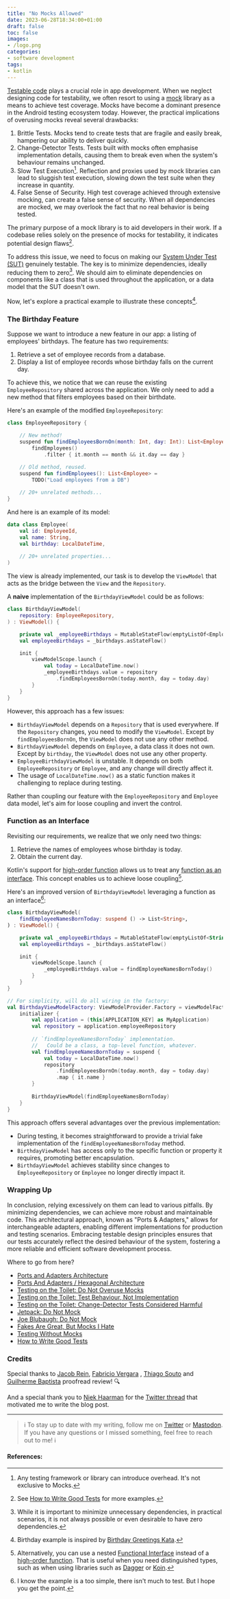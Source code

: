 ```yaml
---
title: "No Mocks Allowed"
date: 2023-06-28T18:34:00+01:00
draft: false
toc: false
images:
- /logo.png
categories:
- software development
tags:
- kotlin
---
```


[Testable code](http://xunitpatterns.com/design%20for%20testability.html) plays a crucial role in app development. When we neglect designing code for testability, we often resort to using a [mock](http://xunitpatterns.com/Mock%20Object.html) library as a means to achieve test coverage. Mocks have become a dominant presence in the Android testing ecosystem today. However, the practical implications of overusing mocks reveal several drawbacks:

1. Brittle Tests. Mocks tend to create tests that are fragile and easily break, hampering our ability to deliver quickly.
2. Change-Detector Tests. Tests built with mocks often emphasise implementation details, causing them to break even when the system's behaviour remains unchanged.
3. Slow Test Execution[^1]. Reflection and proxies used by mock libraries can lead to sluggish test execution, slowing down the test suite when they increase in quantity.
4. False Sense of Security. High test coverage achieved through extensive mocking, can create a false sense of security. When all dependencies are mocked, we may overlook the fact that no real behavior is being tested.

The primary purpose of a mock library is to aid developers in their work. If a codebase relies solely on the presence of mocks for testability, it indicates potential design flaws[^2].

To address this issue, we need to focus on making our [System Under Test (SUT)](http://xunitpatterns.com/SUT.html) genuinely testable. The key is to minimize dependencies, ideally reducing them to zero[^3]. We should aim to eliminate dependencies on components like a class that is used throughout the application, or a data model that the SUT doesn't own.

Now, let's explore a practical example to illustrate these concepts[^4].

### The Birthday Feature

Suppose we want to introduce a new feature in our app: a listing of employees' birthdays. The feature has two requirements:
1. Retrieve a set of employee records from a database.
2. Display a list of employee records whose birthday falls on the current day.

To achieve this, we notice that we can reuse the existing `EmployeeRepository` shared across the application. We only need to add a new method that filters employees based on their birthdate.

Here's an example of the modified `EmployeeRepository`:

```kotlin
class EmployeeRepository {

	// New method!
	suspend fun findEmployeesBornOn(month: Int, day: Int): List<Employee> =
		findEmployees()
			.filter { it.month == month && it.day == day }

	// Old method, reused.
	suspend fun findEmployees(): List<Employee> =
		TODO("Load employees from a DB")
		
	// 20+ unrelated methods...
}
```

And here is an example of its model:

```kotlin
data class Employee(
	val id: EmployeeId,
	val name: String,
	val birthday: LocalDateTime,
	
	// 20+ unrelated properties...
)
```

The view is already implemented, our task is to develop the `ViewModel` that acts as the bridge between the `View` and the `Repository`.

A **naive** implementation of the `BirthdayViewModel` could be as follows:

```kotlin
class BirthdayViewModel(
	repository: EmployeeRepository,
) : ViewModel() {

	private val _employeeBirthdays = MutableStateFlow(emptyListOf<Employee>())
	val employeeBirthdays = _birthdays.asStateFlow()

	init {
		viewModelScope.launch {
			val today = LocalDateTime.now()
			_employeeBirthdays.value = repository
				.findEmployeesBornOn(today.month, day = today.day)
		}
	}
}
```

However, this approach has a few issues:
- `BirthdayViewModel` depends on a `Repository` that is used everywhere. If the `Repository` changes, you need to modify the `ViewModel`. Except by `findEmployeesBornOn`, the `ViewModel` does not use any other method.
- `BirthdayViewModel` depends on `Employee`, a data class it does not own. Except by `birthday`, the `ViewModel` does not use any other property.
- `EmployeeBirthdayViewModel` is unstable. It depends on both `EmployeeRepository` or `Employee`, and any change will directly affect it.
- The usage of `LocalDateTime.now()` as a static function makes it challenging to replace during testing.

Rather than coupling our feature with the `EmployeeRepository` and `Employee` data model, let's aim for loose coupling and invert the control.

### Function as an Interface

Revisiting our requirements, we realize that we only need two things:

1. Retrieve the names of employees whose birthday is today.
2. Obtain the current day.

Kotlin's support for  [high-order function](https://kotlinlang.org/docs/lambdas.html) allows us to treat any [function as an interface](https://fsharpforfunandprofit.com/posts/convenience-functions-as-interfaces/). This concept enables us to achieve loose coupling[^5].

Here's an improved version of `BirthdayViewModel` leveraging a function as an interface[^6]:

```kotlin
class BirthdayViewModel(
	findEmployeeNamesBornToday: suspend () -> List<String>,
) : ViewModel() {

	private val _employeeBirthdays = MutableStateFlow(emptyListOf<String>())
	val employeeBirthdays = _birthdays.asStateFlow()

	init {
		viewModelScope.launch {
			_employeeBirthdays.value = findEmployeeNamesBornToday()
		}
	}
}

// For simplicity, will do all wiring in the factory:
val BirthdayViewModelFactory: ViewModelProvider.Factory = viewModelFactory {
	initializer {
		val application = (this[APPLICATION_KEY] as MyApplication)
		val repository = application.employeeRepository
		
		// `findEmployeeNamesBornToday` implementation.
		//   Could be a class, a top-level function, whatever.
		val findEmployeeNamesBornToday = suspend {
			val today = LocalDateTime.now()
			repository
				.findEmployeesBornOn(today.month, day = today.day)
				.map { it.name }
		}
		
		BirthdayViewModel(findEmployeeNamesBornToday)
	}
}
```

This approach offers several advantages over the previous implementation:

- During testing, it becomes straightforward to provide a trivial fake implementation of the `findEmployeeNamesBornToday` method.
- `BirthdayViewModel` has access only to the specific function or property it requires, promoting better encapsulation.
- `BirthdayViewModel` achieves stability since changes to `EmployeeRepository` or `Employee` no longer directly impact it.

### Wrapping Up

In conclusion, relying excessively on them can lead to various pitfalls. By minimizing dependencies, we can achieve more robust and maintainable code. This architectural approach, known as "Ports & Adapters," allows for interchangeable adapters, enabling different implementations for production and testing scenarios. Embracing testable design principles ensures that our tests accurately reflect the desired behaviour of the system, fostering a more reliable and efficient software development process.

Where to go from here?

- [Ports and Adapters Architecture](http://wiki.c2.com/?PortsAndAdaptersArchitecture)
- [Ports And Adapters / Hexagonal Architecture](https://www.dossier-andreas.net/software_architecture/ports_and_adapters.html)
- [Testing on the Toilet: Do Not Overuse Mocks](https://testing.googleblog.com/2013/05/testing-on-toilet-dont-overuse-mocks.html)
- [Testing on the Toilet: Test Behaviour, Not Implementation](https://testing.googleblog.com/2013/08/testing-on-toilet-test-behavior-not.html)
- [Testing on the Toilet: Change-Detector Tests Considered Harmful](https://testing.googleblog.com/2015/01/testing-on-toilet-change-detector-tests.html)
- [Jetpack: Do Not Mock](https://android.googlesource.com/platform/frameworks/support/+/refs/heads/androidx-core-core-role-release/docs/do_not_mock.md)
- [Joe Blubaugh: Do Not Mock](https://joeblu.com/blog/2023_06_mocks/)
- [Fakes Are Great, But Mocks I Hate](https://www.billjings.com/posts/title/fakes-are-great-but-mocks-i-hate/)
- [Testing Without Mocks](https://www.jamesshore.com/v2/projects/nullables/testing-without-mocks)
- [How to Write Good Tests](https://github.com/mockito/mockito/wiki/How-to-write-good-tests)

### Credits

Special thanks to [Jacob Rein](https://twitter.com/deathssouls),  [Fabricio Vergara](https://www.linkedin.com/in/fabriciovergal) , [Thiago Souto](https://twitter.com/othiagosouto) and [Guilherme Baptista](https://github.com/guilhermesgb) proofread review! 🔍

And a special thank you to [Niek Haarman](https://twitter.com/n_haarman) for the [Twitter thread](https://twitter.com/n_haarman/status/1610908251553501184) that motivated me to write the blog post.

---

> ℹ️ To stay up to date with my writing, follow me on [Twitter](https://twitter.com/marcellogalhard) or [Mastodon](http://androiddev.social/@mg). If you have any questions or I missed something, feel free to reach out to me! ℹ️

#### References: 

[^1]: Any testing framework or library can introduce overhead. It's not exclusive to Mocks.
[^2]: See [How to Write Good Tests](https://github.com/mockito/mockito/wiki/How-to-write-good-tests) for more examples.
[^3]: While it is important to minimize unnecessary dependencies, in practical scenarios, it is not always possible or even desirable to have zero dependencies.
[^4]: Birthday example is inspired by [Birthday Greetings Kata](http://matteo.vaccari.name/blog/archives/154).
[^5]: Alternatively, you can use a nested [Functional Interface](https://kotlinlang.org/docs/fun-interfaces.html) instead of a [high-order function](https://kotlinlang.org/docs/lambdas.html). That is useful when you need distinguished types, such as when using libraries such as [Dagger](https://dagger.dev/) or [Koin](https://insert-koin.io/).
[^6]: I know the example is a too simple, there isn't much to test. But I hope you get the point.
